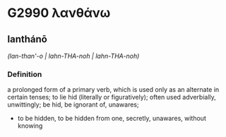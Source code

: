 # G2990 λανθάνω

## lanthánō

_(lan-than'-o | lahn-THA-noh | lahn-THA-noh)_

### Definition

a prolonged form of a primary verb, which is used only as an alternate in certain tenses; to lie hid (literally or figuratively); often used adverbially, unwittingly; be hid, be ignorant of, unawares; 

- to be hidden, to be hidden from one, secretly, unawares, without knowing
